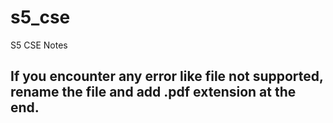 # s5_cse
S5 CSE Notes


## If you encounter any error like file not supported, rename the file and add .pdf extension at the end.
